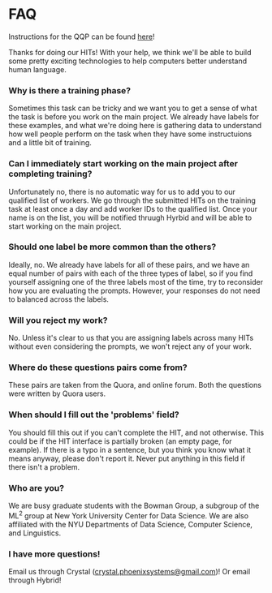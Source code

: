 # FAQ

Instructions for the QQP can be found [here](https://nyu-mll.github.io/GLUE-human-performance/qqp.html)!

Thanks for doing our HITs! With your help, we think we'll be able to build some pretty exciting technologies to help computers better understand human language.


### Why is there a training phase?
Sometimes this task can be tricky and we want you to get a sense of what the task is before you work on the main project. We already have labels for these examples, and what we're doing here is gathering data to understand how well people perform on the task when they have some instructuions and a little bit of training. 

### Can I immediately start working on the main project after completing training?
Unfortunately no, there is no automatic way for us to add you to our qualified list of workers. We go through the submitted HITs on the training task at least once a day and add worker IDs to the qualified list. Once your name is on the list, you will be notified thruugh Hyrbid and will be able to start working on the main project. 

### Should one label be more common than the others?
Ideally, no. We already have labels for all of these pairs, and we have an equal number of pairs with each of the three types of label, so if you find yourself assigning one of the three labels most of the time, try to reconsider how you are evaluating the prompts. However, your responses do not need to balanced across the labels.

### Will you reject my work?
No. Unless it's clear to us that you are assigning labels across many HITs without even considering the prompts, we won't reject any of your work.

### Where do these questions pairs come from?
These pairs are taken from the Quora, and online forum. Both the questions were written by Quora users.

### When should I fill out the 'problems' field?
You should fill this out if you can't complete the HIT, and not otherwise. This could be if the HIT interface is partially broken (an empty page, for example). If there is a typo in a sentence, but you think you know what it means anyway, please don't report it. Never put anything in this field if there isn't a problem.

### Who are you?
We are busy graduate students with the Bowman Group, a subgroup of the ML<sup>2</sup> group at New York University Center for Data Science. We are also affiliated with the NYU Departments of Data Science, Computer Science, and Linguistics.

### I have more questions!
Email us through Crystal (crystal.phoenixsystems@gmail.com)! Or email through Hybrid!
